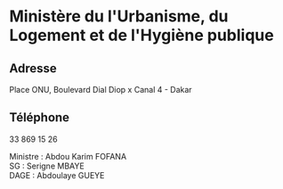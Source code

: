 # Ministère du l'Urbanisme, du Logement et de l'Hygiène publique

**Adresse**
-----------

Place ONU, Boulevard Dial Diop x Canal 4 - Dakar

**Téléphone**
-------------

33 869 15 26

Ministre : Abdou Karim FOFANA  
SG : Serigne MBAYE  
DAGE : Abdoulaye GUEYE
